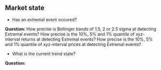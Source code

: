 



## Market state
* Has an extremal event occured?

**Question:**
How precise is Bollinger bands of 1.5, 2 or 2.5 sigma at detecting Extremal events?
How precise is the 10%, 5% and 1% quantile of xyz-interval returns at detecting Extremal events?
How precise is the 10%, 5% and 1% quantile of xyz-interval prices at detecting Extremal events?


* What is the current trend state?

**Question:**
